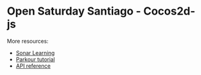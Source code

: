 # Open Saturday Santiago - Cocos2d-js

More resources:
- [Sonar Learning](http://cocos.sonarlearning.co.uk/)
- [Parkour tutorial](http://cocos2d-x.org/docs/tutorials/javascript/javascript/index.html)
- [API reference](http://www.cocos2d-x.org/docs/api-ref/)
